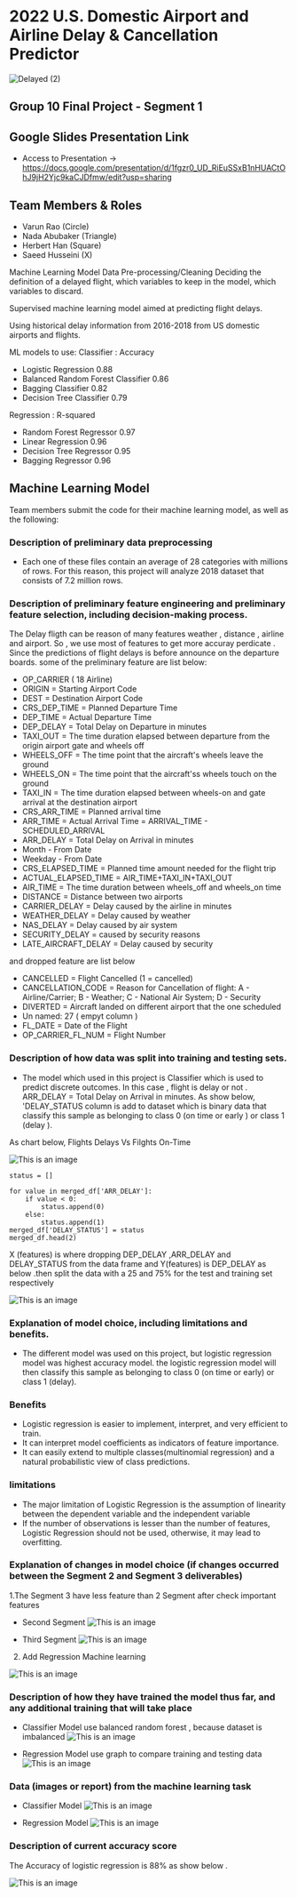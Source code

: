 

# 2022 U.S. Domestic Airport and Airline Delay & Cancellation Predictor

![Delayed (2)](https://user-images.githubusercontent.com/88692025/148868060-eeb992e9-a616-4918-9e6a-f6f33f5bbd5f.jpg)

## Group 10 Final Project - Segment 1

## Google Slides Presentation Link
- Access to Presentation -> https://docs.google.com/presentation/d/1fgzr0_UD_RiEuSSxB1nHUACtOhJ9jH2Yjc9kaCJDfmw/edit?usp=sharing

## Team Members & Roles

- Varun Rao (Circle)
- Nada Abubaker (Triangle)
- Herbert Han (Square)
- Saeed Husseini (X)

Machine Learning Model
Data Pre-processing/Cleaning
Deciding the definition of a delayed flight, which variables to keep in the model, which variables to discard.

Supervised machine learning model aimed at predicting flight delays.

Using historical delay information from 2016-2018 from US domestic airports and flights.

 ML models to use:
 Classifier   : Accuracy
- Logistic Regression 0.88 
- Balanced Random Forest Classifier 0.86 
- Bagging Classifier 0.82
- Decision Tree Classifier 0.79

Regression  : R-squared
- Random Forest Regressor 0.97
- Linear Regression 0.96
- Decision Tree Regressor 0.95
- Bagging Regressor 0.96



## Machine Learning Model

Team members submit the code for their
machine learning model, as well as the following:

### Description of preliminary data preprocessing

- Each one of these files contain an average of 28 categories with millions of rows. For this reason, this project will analyze 2018 dataset that consists of 7.2  million rows. 

 
### Description of preliminary feature engineering and preliminary feature selection, including decision-making process.
 
 The Delay fligth can be reason of many features weather , distance , airline and airport. So , we use most of features to get more accuray perdicate .
 Since the predictions of  flight delays is before announce on the departure boards.
 some of the preliminary feature are list below:
 - OP_CARRIER  ( 18 Airline)
 - ORIGIN = Starting Airport Code
 - DEST = Destination Airport Code
 - CRS_DEP_TIME = Planned Departure Time
 - DEP_TIME = Actual Departure Time
 - DEP_DELAY = Total Delay on Departure in minutes
 - TAXI_OUT = The time duration elapsed between departure from the origin airport gate and wheels off
 - WHEELS_OFF = The time point that the aircraft's wheels leave the ground
 - WHEELS_ON = The time point that the aircraft'ss wheels touch on the ground
 - TAXI_IN = The time duration elapsed between wheels-on and gate arrival at the destination airport
 - CRS_ARR_TIME = Planned arrival time
 - ARR_TIME = Actual Arrival Time = ARRIVAL_TIME - SCHEDULED_ARRIVAL
 - ARR_DELAY = Total Delay on Arrival in minutes
 - Month -  From Date 
 - Weekday - From Date 
 - CRS_ELAPSED_TIME = Planned time amount needed for the flight trip
 - ACTUAL_ELAPSED_TIME = AIR_TIME+TAXI_IN+TAXI_OUT
 - AIR_TIME = The time duration between wheels_off and wheels_on time
 - DISTANCE = Distance between two airports
 - CARRIER_DELAY = Delay caused by the airline in minutes
 - WEATHER_DELAY = Delay caused by weather
 - NAS_DELAY = Delay caused by air system
 - SECURITY_DELAY = caused by security reasons
 - LATE_AIRCRAFT_DELAY = Delay caused by security
 
 and dropped feature are list below 
 
  - CANCELLED = Flight Cancelled (1 = cancelled)
  - CANCELLATION_CODE = Reason for Cancellation of flight: A - Airline/Carrier; B - Weather; C - National Air System; D - Security
  - DIVERTED = Aircraft landed on different airport that the one scheduled
  - Un named: 27 ( empyt column )
  - FL_DATE = Date of the Flight
  - OP_CARRIER_FL_NUM = Flight Number
 
### Description of how data was split into training and testing sets.

- The model which used in this project is Classifier which is used to predict discrete outcomes. In this case , flight is delay or not .
ARR_DELAY = Total Delay on Arrival in minutes.
As show below, 'DELAY_STATUS  column is add to dataset which is binary data that classify this sample as belonging to class 0 (on time or early ) or class 1 (delay ).

 As chart below, Flights Delays Vs Filghts On-Time
 
![This is an image](https://github.com/Herbert-0820/FinalProject/blob/nada/image/ontime_delay.png)
```
status = []

for value in merged_df['ARR_DELAY']:
    if value < 0:
        status.append(0)
    else:
        status.append(1)
merged_df['DELAY_STATUS'] = status
merged_df.head(2)    

```
  X (features) is where dropping DEP_DELAY ,ARR_DELAY and DELAY_STATUS  from the data frame and Y(features) is DEP_DELAY as below .then split the data with a 25 and 75% for the test and training set respectively

 
 ![This is an image](https://github.com/Herbert-0820/FinalProject/blob/nada/image/test_train.png )

### Explanation of model choice, including limitations and benefits.

- The different model was used on this project, but logistic regression model was highest accuracy model. the logistic regression model will then classify this sample as belonging to class 0 (on time or early) or class 1 (delay). 
 

### Benefits 
- Logistic regression is easier to implement, interpret, and very efficient to train.
- It can interpret model coefficients as indicators of feature importance.
- It can easily extend to multiple classes(multinomial regression) and a natural probabilistic view of class predictions.

### limitations 

- The major limitation of Logistic Regression is the assumption of linearity between the dependent variable and the independent variable
- If the number of observations is lesser than the number of features, Logistic Regression should not be used, otherwise, it may lead to overfitting.


### Explanation of changes in model choice (if changes occurred between the Segment 2 and Segment 3 deliverables)

1.The Segment 3 have less feature than 2 Segment after check important features
 
 - Second Segment 
   ![This is an image](https://github.com/Herbert-0820/FinalProject/blob/main/image/more%20features.png)
   
 - Third Segment 
  ![This is an image](https://github.com/Herbert-0820/FinalProject/blob/main/image/less_freatures.png)
  
 2. Add Regression  Machine learning 
  
  ![This is an image](https://github.com/Herbert-0820/FinalProject/blob/main/image/regressor.png)
  
### Description of how they have trained the model thus far, and any additional training that will take place

- Classifier Model use balanced random forest , because dataset is imbalanced
![This is an image](https://github.com/Herbert-0820/FinalProject/blob/main/image/Balanced%20Random%20Forest.png)

- Regression Model use graph to compare training and testing data
![This is an image](https://github.com/Herbert-0820/FinalProject/blob/main/image/regressor.png  )



  
 ### Data (images or report) from the machine learning task

- Classifier Model 
![This is an image](https://github.com/Herbert-0820/FinalProject/blob/main/image/Random%20Forest%20Classifier.png )

- Regression Model 
![This is an image]( https://github.com/Herbert-0820/FinalProject/blob/main/image/regression_plt.png )


  
### Description of current accuracy score

 The Accuracy of  logistic regression is 88% as show below .
 

![This is an image](https://github.com/Herbert-0820/FinalProject/blob/main/image/accuracy_logistic.png)
